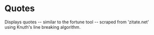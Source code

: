 Quotes
======

Displays quotes -- similar to the fortune tool -- scraped from 'zitate.net'
using Knuth's line breaking algorithm.
